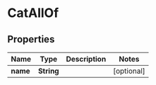 

# CatAllOf

## Properties

Name | Type | Description | Notes
------------ | ------------- | ------------- | -------------
**name** | **String** |  |  [optional]



